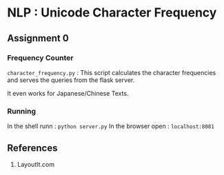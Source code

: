 # NLP : Unicode Character Frequency

## Assignment 0

### Frequency Counter

`character_frequency.py` : This script calculates the character frequencies and serves the queries from the flask server.

It even works for Japanese/Chinese Texts.

### Running

In the shell runn : `python server.py`
In the browser open : `localhost:8081`

## References

1. LayoutIt.com